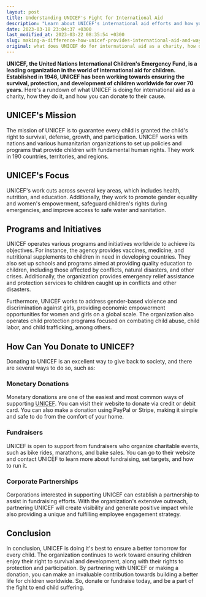 ```yaml
---
layout: post
title: Understanding UNICEF's Fight for International Aid
description: "Learn about UNICEF's international aid efforts and how you can donate to their cause today to help make a difference in the world."
date: 2023-03-18 23:04:37 +0300
last_modified_at: 2023-03-22 08:35:54 +0300
slug: making-a-difference-how-unicef-provides-international-aid-and-ways-you-can-donate
original: what does UNICEF do for international aid as a charity, how do they do it, how can i donate?
---
```

**UNICEF, the United Nations International Children's Emergency Fund, is a leading organization in the world of international aid for children. Established in 1946, UNICEF has been working towards ensuring the survival, protection, and development of children worldwide for over 70 years.** Here's a rundown of what UNICEF is doing for international aid as a charity, how they do it, and how you can donate to their cause.

## UNICEF's Mission

The mission of UNICEF is to guarantee every child is granted the child's right to survival, defense, growth, and participation. UNICEF works with nations and various humanitarian organizations to set up policies and programs that provide children with fundamental human rights. They work in 190 countries, territories, and regions.

## UNICEF's Focus

UNICEF's work cuts across several key areas, which includes health, nutrition, and education. Additionally, they work to promote gender equality and women's empowerment, safeguard children's rights during emergencies, and improve access to safe water and sanitation.

## Programs and Initiatives

UNICEF operates various programs and initiatives worldwide to achieve its objectives. For instance, the agency provides vaccines, medicine, and nutritional supplements to children in need in developing countries. They also set up schools and programs aimed at providing quality education to children, including those affected by conflicts, natural disasters, and other crises. Additionally, the organization provides emergency relief assistance and protection services to children caught up in conflicts and other disasters.

Furthermore, UNICEF works to address gender-based violence and discrimination against girls, providing economic empowerment opportunities for women and girls on a global scale. The organization also operates child protection programs focused on combating child abuse, child labor, and child trafficking, among others.

## How Can You Donate to UNICEF?

Donating to UNICEF is an excellent way to give back to society, and there are several ways to do so, such as:

### Monetary Donations

Monetary donations are one of the easiest and most common ways of supporting [UNICEF](https://www.unicef.org/). You can visit their website to donate via credit or debit card. You can also make a donation using PayPal or Stripe, making it simple and safe to do from the comfort of your home.

### Fundraisers

UNICEF is open to support from fundraisers who organize charitable events, such as bike rides, marathons, and bake sales. You can go to their website and contact UNICEF to learn more about fundraising, set targets, and how to run it.

### Corporate Partnerships

Corporations interested in supporting UNICEF can establish a partnership to assist in fundraising efforts. With the organization's extensive outreach, partnering UNICEF will create visibility and generate positive impact while also providing a unique and fulfilling employee engagement strategy.

## Conclusion

In conclusion, UNICEF is doing it's best to ensure a better tomorrow for every child. The organization continues to work toward ensuring children enjoy their right to survival and development, along with their rights to protection and participation. By partnering with UNICEF or making a donation, you can make an invaluable contribution towards building a better life for children worldwide. So, donate or fundraise today, and be a part of the fight to end child suffering.